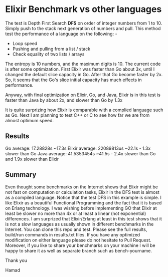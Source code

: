 # Elixir Benchmark vs other languages

The test is Depth First Search **DFS** on order of integer numbers
from 1 to 10. Simply push to the stack next generation of numbers
and pull. This method test the performance of a language on the following: -

* Loop speed
* Pushing and pulling from a list / stack
* Check equality of two lists / arrays

The entropy is 10 numbers, and the maximum digits is 10. The current code
is after some optimization. First Elixir was faster than Go about 3x, until 
I changed the default slice capacity in Go. After that Go become faster by 2x.
So, it seems that the Go's slice initial capacity has much effects in performance.

Anyway, with final optimization on Elixir, Go, and Java, Elixir is in this test
is faster than Java by about 2x, and slower than Go by 1.3x

It is quite surprizing how Elixir is comparable with a complied language such
as Go. Next I am planning to test C++ or C to see how far we are from almost
optimum speed.

## Results

Go average: 17.28828s ~17.3s
Elixir average: 22089813us ~22.1s - 1.3x slower than Go
Java average: 41.5353454s ~41.5s - 2.4x slower than Go and 1.9x slower than Elixir

## Summary
Even thought some benchmarks on the Internet shows that Elixir might be not fast on computation or calculation tasks, Elixir in the DFS test is almost as a compiled 
language. Notice that the test DFS in this example is simple. I like Elixir as a
beautiful Functional Programming and the fact that it is based on Erlang technology.
I was wishing before implementing GO that Elixir at least be slower no more than 4x
or at least a linear (not exponential) differences. I am surprized that Elixir/Erlang at least in this test shows that it is not a slow languages as usually shown in different benchmarks in the Internet. You can clone this repo and test. Please see
the full results, build/run commands in results.txt files. If you have any optimized
modification on either language please do not hesitate to Pull Request. Moreover, if
you like to share your benchmarks on your machine I will be happy to share it as well
as separate branch such as bench-yourname.

Thank you

Hamad


